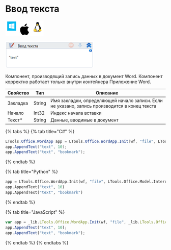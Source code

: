# Ввод текста

![](<../../../.gitbook/assets/image (100) (1) (1) (1) (1) (1) (1) (96).png>)

![](<../../../.gitbook/assets/image (171).png>)

Компонент, производящий запись данных в документ Word. Компонент корректно работает только внутри контейнера Приложение Word.

| Свойство | Тип    | Описание                                                                                      |
| -------- | ------ | --------------------------------------------------------------------------------------------- |
| Закладка | String | Имя закладки, определяющей начало записи. Если не указано, запись производится в конец текста |
| Начало   | Int32  | Индекс начала вставки                                                                         |
| Текст\*  | String | Данные, вводимые в документ                                                                   |

{% tabs %}
{% tab title="C#" %}
```csharp
LTools.Office.WordApp app = LTools.Office.WordApp.Init(wf, "file", LTools.Office.Model.InteropTypes.DX);
app.AppendText("text", 10);
app.AppendText("text", "bookmark");
```
{% endtab %}

{% tab title="Python" %}
```python
app = LTools.Office.WordApp.Init(wf, "file", LTools.Office.Model.InteropTypes.DX)
app.AppendText("text", 10)
app.AppendText("text", "bookmark")
```
{% endtab %}

{% tab title="JavaScript" %}
```javascript
var app = _lib.LTools.Office.WordApp.Init(wf, "file", _lib.LTools.Office.Model.InteropTypes.DX);
app.AppendText("text", 10);
app.AppendText("text", "bookmark");
```
{% endtab %}
{% endtabs %}
